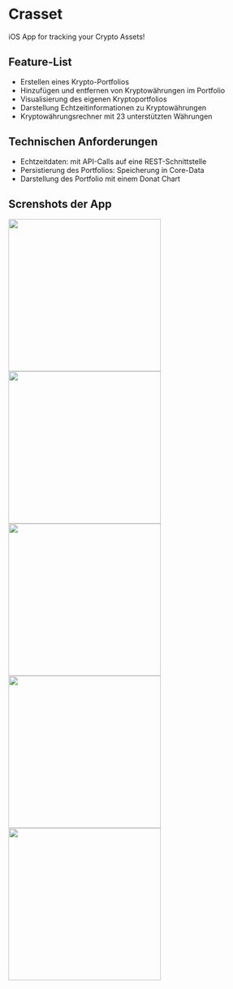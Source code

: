 <h1> Crasset</h1>
iOS App for tracking your Crypto Assets!

## Feature-List
- Erstellen eines Krypto-Portfolios
- Hinzufügen und entfernen von Kryptowährungen im Portfolio
- Visualisierung des eigenen Kryptoportfolios
- Darstellung Echtzeitinformationen zu Kryptowährungen
- Kryptowährungsrechner mit 23 unterstützten Währungen

## Technischen Anforderungen
- Echtzeitdaten: mit API-Calls auf eine REST-Schnittstelle
- Persistierung des Portfolios: Speicherung in Core-Data
- Darstellung des Portfolio mit einem Donat Chart

## Screnshots der App

<span>
<img src="https://user-images.githubusercontent.com/57140925/173451057-23484c43-db09-417e-823d-1c7075c0bdac.png" height="300px"> 
<img src="https://user-images.githubusercontent.com/57140925/173451066-1b7dac25-a043-4459-a714-ca3626d713e4.png" height="300px">
<img src="https://user-images.githubusercontent.com/57140925/173451070-53b47d34-4344-449a-9403-80eda6258c2c.png" height="300px">
<img src="https://user-images.githubusercontent.com/57140925/173451082-6698a105-dd8b-42e5-8440-983e7de6a9b4.png" height="300px">
<img src="https://user-images.githubusercontent.com/57140925/173451095-2ce1f9c6-cea1-40ce-a683-ee2c39212b76.png" height="300px">
</span>
